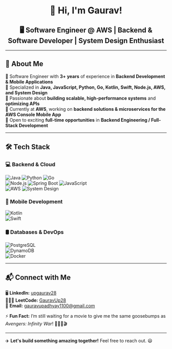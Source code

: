 <h1 align="center">👋 Hi, I'm Gaurav! </h1>
<h2 align="center">🖥️ Software Engineer @ AWS | Backend & Software Developer | System Design Enthusiast  </h2>

---

## 🌟 About Me  
🔹 Software Engineer with **3+ years** of experience in **Backend Development & Mobile Applications**  
🔹 Specialized in **Java, JavaScript, Python, Go, Kotlin, Swift, Node.js, AWS, and System Design**  
🔹 Passionate about **building scalable, high-performance systems** and **optimizing APIs**  
🔹 Currently at **AWS**, working on **backend solutions & microservices for the AWS Console Mobile App**  
🔹 Open to exciting **full-time opportunities** in **Backend Engineering / Full-Stack Development**  

---

## 🛠️ Tech Stack  

### **💻 Backend & Cloud**  
![Java](https://img.shields.io/badge/Java-007396?style=flat&logo=java&logoColor=white)  ![Python](https://img.shields.io/badge/Python-007396?style=flat&logo=java&logoColor=white)  ![Go](https://img.shields.io/badge/Go-007396?style=flat&logo=java&logoColor=white)  
![Node.js](https://img.shields.io/badge/Node.js-339933?style=flat&logo=node.js&logoColor=white)  ![Spring Boot](https://img.shields.io/badge/Spring%20Boot-339933?style=flat&logo=springboot&logoColor=white)  ![JavaScript](https://img.shields.io/badge/JavaScript-339933?style=flat&logo=node.js&logoColor=white)  
![AWS](https://img.shields.io/badge/AWS-FF9900?style=flat&logo=amazonaws&logoColor=white)  ![System Design](https://img.shields.io/badge/System%20Design-FF9900?style=flat&logo=amazonaws&logoColor=white)  

### **📱 Mobile Development**  
![Kotlin](https://img.shields.io/badge/Kotlin-0095D5?style=flat&logo=kotlin&logoColor=white)  
![Swift](https://img.shields.io/badge/Swift-FA7343?style=flat&logo=swift&logoColor=white)  

### **🛢️ Databases & DevOps**  
![PostgreSQL](https://img.shields.io/badge/PostgreSQL-4169E1?style=flat&logo=postgresql&logoColor=white)  
![DynamoDB](https://img.shields.io/badge/DynamoDB-4053D6?style=flat&logo=amazon-dynamodb&logoColor=white)  
![Docker](https://img.shields.io/badge/Docker-2496ED?style=flat&logo=docker&logoColor=white)  

---

## 📬 Connect with Me  

🖥️ **LinkedIn:** [upgaurav28](https://www.linkedin.com/in/upgaurav28/)  
🧑🏻‍💻 **LeetCode:** [GauravUp28](https://leetcode.com/u/GauravUp28)   
📧 **Email:** gauravupadhyay1100@gmail.com

⚡ **Fun Fact:** I’m still waiting for a movie to give me the same goosebumps as *Avengers: Infinity War*! 🦸🏻‍♂️🎬  

---

✈️ **Let's build something amazing together!** Feel free to reach out. 😃  
